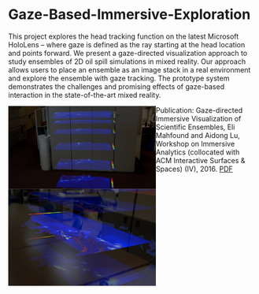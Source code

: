 # Gaze-Based-Immersive-Exploration

This project explores the head tracking function on the latest Microsoft HoloLens – where gaze is defined as the ray starting at the head location and points forward. We present a gaze-directed visualization approach to study ensembles of 2D oil spill simulations in mixed reality. Our approach allows users to place an ensemble as an image stack in a real environment and explore the ensemble with gaze tracking. The prototype system demonstrates the challenges and promising effects of gaze-based interaction in the state-of-the-art mixed reality.

<a href="url"><img src="https://github.com/ImmersiveAnalyticsUNCC/Gaze-Based-Immersive-Exploration/blob/master/images/example1.png" align="left" width="300" ></a>
<a href="url"><img src="https://github.com/ImmersiveAnalyticsUNCC/Gaze-Based-Immersive-Exploration/blob/master/images/example2.png" align="left" width="300" ></a>

Publication:
Gaze-directed Immersive Visualization of Scientific Ensembles, Eli Mahfound and Aidong Lu, Workshop on Immersive Analytics (collocated with ACM Interactive Surfaces & Spaces) (IV), 2016. [PDF](https://webpages.uncc.edu/alu1/papers/Ensemble-IV16.pdf)
